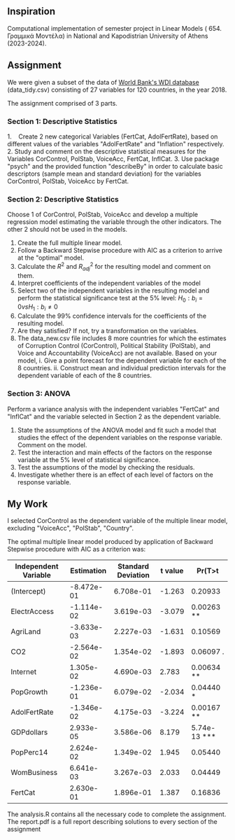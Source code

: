 ## Inspiration

Computational implementation of semester project in Linear Models ( 654. Γραμμικά Μοντέλα) in National and Kapodistrian University of Athens (2023-2024).

## Assignment

  We were given a subset of the data of [World Bank's WDI database](https://databank.worldbank.org/reports.aspx?source/world-development-indicators) (data_tidy.csv) consisting of 27 variables for 120 countries, in the year 2018.

  The assignment comprised of 3 parts.

### Section 1: Descriptive Statistics

1.    Create 2 new categorical Variables (FertCat, AdolFertRate), based on different values of the variables "AdolFertRate" and "Inflation" respectively.
2. Study and comment on the descriptive statistical measures for the Variables CorControl, PolStab, VoiceAcc, FertCat, InflCat.
3. Use package "psych" and the provided function "describeBy" in order to calculate basic descriptors (sample mean and standard deviation) for the variables CorControl, PolStab, VoiceAcc by FertCat.

### Section 2: Descriptive Statistics

Choose 1 of CorControl, PolStab, VoiceAcc and develop a multiple regression model estimating the variable through the other indicators. The other 2 should not be used in the models.

1. Create the full multiple linear model.
2. Follow a Backward Stepwise procedure with AIC as a criterion to arrive at the "optimal" model.
3. Calculate the $R^2$ and $R_{adj}^2$ for the resulting model and comment on them.
4. Interpret coefficients of the independent variables of the model
5. Select two of the independent variables in the resulting model and perform the statistical significance test at the 5% level: $H_0:b_i=0 vs H_1:b_i\neq 0$
6. Calculate the 99% confidence intervals for the coefficients of the resulting model.
7. Are they satisfied? If not, try a transformation on the variables.
8. The data_new.csv file includes 8 more countries for which the estimates of Corruption Control (CorControl), Political Stability (PolStab), and Voice and Accountability (VoiceAcc) are not available. Based on your model,
 i. Give a point forecast for the dependent variable for each of the 8 countries.
 ii. Construct mean and individual prediction intervals for the dependent variable of each of the 8 countries.
                
### Section 3: ANOVA

Perform a variance analysis with the independent variables "FertCat" and "InflCat" and the variable selected in Section 2 as the dependent variable.

1. State the assumptions of the ANOVA model and fit such a model that studies the effect of the dependent variables on the response variable. Comment on the model.
2. Test the interaction and main effects of the factors on the response variable at the 5% level of statistical significance.
3. Test the assumptions of the model by checking the residuals.
4. Investigate whether there is an effect of each level of factors on the response variable.

## My Work

I selected CorControl as the dependent variable of the multiple linear model, excluding "VoiceAcc", "PolStab", "Country".

The optimal multiple linear model produced by application of Backward Stepwise procedure with AIC as a criterion was: 

| **Independent Variable** | **Estimation** | **Standard Deviation** | **t value** | **Pr(T>t**   |
| ------------------------ | -------------- | ---------------------- | ----------- | ------------ |
| (Intercept)              | -8.472e-01     | 6.708e-01              | -1.263      | 0.20933      |
| ElectrAccess             | -1.114e-02     | 3.619e-03              | -3.079      | 0.00263 **   |
| AgriLand                 | -3.633e-03     | 2.227e-03              | -1.631      | 0.10569      |
| CO2                      | -2.564e-02     | 1.354e-02              | -1.893      | 0.06097 .    |
| Internet                 | 1.305e-02      | 4.690e-03              | 2.783       | 0.00634 **   |
| PopGrowth                | -1.236e-01     | 6.079e-02              | -2.034      | 0.04440 *    |
| AdolFertRate             | -1.346e-02     | 4.175e-03              | -3.224      | 0.00167 **   |
| GDPdollars               | 2.933e-05      | 3.586e-06              | 8.179       | 5.74e-13 *** |
| PopPerc14                | 2.624e-02      | 1.349e-02              | 1.945       | 0.05440      |
| WomBusiness              | 6.641e-03      | 3.267e-03              | 2.033       | 0.04449      |
| FertCat                  | 2.630e-01      | 1.896e-01              | 1.387       | 0.16836      |

The analysis.R contains all the necessary code to complete the assignment. The report.pdf is a full report describing solutions to every section of the assignment

